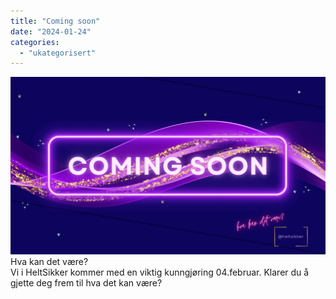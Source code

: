 ```yaml
---
title: "Coming soon"
date: "2024-01-24"
categories: 
  - "ukategorisert"
---
```


![comingsoon](/public/comingsoon.png)
Hva kan det være?
</br>
Vi i HeltSikker kommer med en viktig kunngjøring 04.februar. Klarer du å gjette deg frem til hva det kan være?
